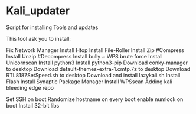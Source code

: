 Kali_updater
============

Script for installing Tools and updates

This tool ask you to install:

Fix Network Manager
Install Htop
Install File-Roller
Install Zip #Compress
Install Unzip #Decompress
Install bully ~ WPS brute force
Install Unicornscan
Install python3 
Install python3-pip
Download conky-manager to desktop
Download default-themes-extra-1.cmtp.7z to desktop
Download RTL8187SetSpeed.sh to desktop
Download and install lazykali.sh
Install Flash
Install Synaptic Package Manager
Install WPSscan
Adding kali bleeding edge repo

Set SSH on boot
Randomize hostname on every boot
enable numlock on boot
Install 32-bit libs